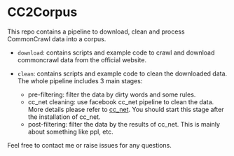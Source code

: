 # CC2Corpus
This repo contains a pipeline to download, clean and process CommonCrawl data into a corpus.


- `download`: contains scripts and example code to crawl and download commoncrawl data from the official website. 

- `clean`: contains scripts and example code to clean the downloaded data. The whole pipeline includes 3 main stages:
    - pre-filtering: filter the data by dirty words and some rules.
    - cc_net cleaning: use facebook cc_net pipeline to clean the data. More details please refer to [cc_net](https://github.com/facebookresearch/cc_net). You should start this stage after the installation of cc_net.
    - post-filtering: filter the data by the results of cc_net. This is mainly about something like ppl, etc.


Feel free to contact me or raise issues for any questions. 

